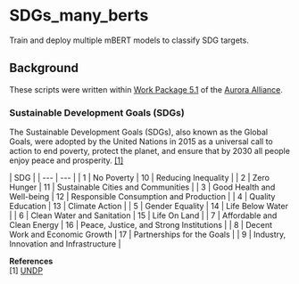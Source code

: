 # SDGs_many_berts
Train and deploy multiple mBERT models to classify SDG targets.

## Background
These scripts were written within [Work Package 5.1](https://alliance.aurora-network.global/work-packages/aurora-sdg-research-dashboard) of the [Aurora Alliance](https://alliance.aurora-network.global/).

### Sustainable Development Goals (SDGs)
The Sustainable Development Goals (SDGs), also known as the Global Goals, were adopted by the United Nations in 2015 as a universal call to action to end poverty, protect the planet, and ensure that by 2030 all people enjoy peace and prosperity. [[1]](#1)

| SDG |
| --- | --- |
| 1 | No Poverty | 10 | Reducing Inequality |
| 2 | Zero Hunger | 11 | Sustainable Cities and Communities |
| 3 | Good Health and Well-being | 12 | Responsible Consumption and Production |
| 4 | Quality Education | 13 | Climate Action |
| 5 | Gender Equality | 14 | Life Below Water |
| 6 | Clean Water and Sanitation | 15 | Life On Land |
| 7 | Affordable and Clean Energy | 16 | Peace, Justice, and Strong Institutions |
| 8 | Decent Work and Economic Growth | 17 | Partnerships for the Goals |
| 9 | Industry, Innovation and Infrastructure |

**References** </br>
<a id="1">[1]</a> [UNDP](https://www.undp.org/sustainable-development-goals)
